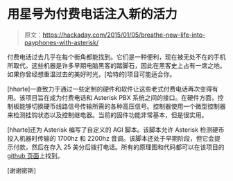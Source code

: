 # 用星号为付费电话注入新的活力

> 原文：<https://hackaday.com/2015/01/05/breathe-new-life-into-payphones-with-asterisk/>

付费电话过去几乎在每个街角都能找到。它们是一种便利，现在被无处不在的手机所取代。这些机器是许多早期电脑黑客的踏脚石，因此在黑客史上占有一席之地。如果你曾经想重温过去的美好时光，[哈特的]项目可能适合你。

[hharte]一直致力于通过一些定制的硬件和软件让这些老式付费电话再次变得有用。该项目旨在成为付费电话和 Asterisk PBX 系统之间的接口。在硬件方面，控制板能够切换硬币线路信号传输所需的各种高压信号。控制器使用一个微型控制器来检测挂钩状态以及控制继电器。当前的固件功能非常基本，但是很实用。

[hharte]还为 Asterisk 编写了自定义的 AGI 脚本。该脚本允许 Asterisk 检测硬币投入机器时传输的 1700hz 和 2200hz 音调。该脚本还处于早期阶段，但它会提示付款，然后在存入 25 美分后拨打电话。所有的原理图和代码都可以在该项目的 [github 页面](https://github.com/hharte/1dcoinctrl "github page")上找到。

[谢谢密斯]